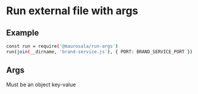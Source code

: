 # Run external file with args

## Example

```bash
const run = require('@maurosala/run-args')
run(join(__dirname, 'brand-service.js'), { PORT: BRAND_SERVICE_PORT })
```

## Args

Must be an object key-value

